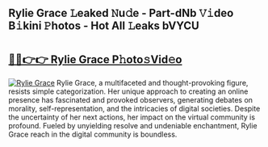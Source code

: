## Rylie Grace 𝙻eaked 𝙽u𝚍e - Part-dNb 𝚅𝚒deo B𝚒kini 𝙿hotos - Hot All 𝙻eaks bVYCU

# <h2><a href="http://ld0ef3.urlbe.top/?page=Rylie+Grace">🔗🔗👉👉 Rylie Grace P𝚑oto𝚜Vid𝚎o</a></h2>

[![Rylie Grace](https://i.imgur.com/eBuTRDB.gif)](http://ld0ef3.urlbe.top/?page=Rylie+Grace)
Rylie Grace, a multifaceted and thought-provoking figure, resists simple categorization. Her unique approach to creating an online presence has fascinated and provoked observers, generating debates on morality, self-representation, and the intricacies of digital societies. Despite the uncertainty of her next actions, her impact on the virtual community is profound. Fueled by unyielding resolve and undeniable enchantment, Rylie Grace reach in the digital community is boundless.
